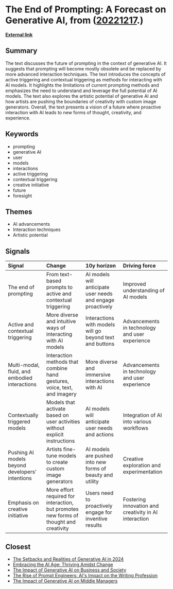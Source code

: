 # __The End of Prompting: A Forecast on Generative AI__, from ([20221217](https://kghosh.substack.com/p/20221217).)

__[External link](https://www.iftf.org/insights/the-end-of-prompting-a-forecast-on-generative-ai/)__



## Summary

The text discusses the future of prompting in the context of generative AI. It suggests that prompting will become mostly obsolete and be replaced by more advanced interaction techniques. The text introduces the concepts of active triggering and contextual triggering as methods for interacting with AI models. It highlights the limitations of current prompting methods and emphasizes the need to understand and leverage the full potential of AI models. The text also explores the artistic potential of generative AI and how artists are pushing the boundaries of creativity with custom image generators. Overall, the text presents a vision of a future where proactive interaction with AI leads to new forms of thought, creativity, and experience.

## Keywords

* prompting
* generative AI
* user
* models
* interactions
* active triggering
* contextual triggering
* creative initiative
* future
* foresight

## Themes

* AI advancements
* Interaction techniques
* Artistic potential

## Signals

| Signal                                          | Change                                                                                 | 10y horizon                                                 | Driving force                                         |
|:------------------------------------------------|:---------------------------------------------------------------------------------------|:------------------------------------------------------------|:------------------------------------------------------|
| The end of prompting                            | From text-based prompts to active and contextual triggering                            | AI models will anticipate user needs and engage proactively | Improved understanding of AI models                   |
| Active and contextual triggering                | More diverse and intuitive ways of interacting with AI models                          | Interactions with models will go beyond text and buttons    | Advancements in technology and user experience        |
| Multi-modal, fluid, and embodied interactions   | Interaction methods that combine hand gestures, voice, text, and imagery               | More diverse and immersive interactions with AI             | Advancements in technology and user experience        |
| Contextually triggered models                   | Models that activate based on user activities without explicit instructions            | AI models will anticipate user needs and actions            | Integration of AI into various workflows              |
| Pushing AI models beyond developers' intentions | Artists fine-tune models to create custom image generators                             | AI models are pushed into new forms of beauty and utility   | Creative exploration and experimentation              |
| Emphasis on creative initiative                 | More effort required for interaction, but promotes new forms of thought and creativity | Users need to proactively engage for inventive results      | Fostering innovation and creativity in AI interaction |

## Closest

* [The Setbacks and Realities of Generative AI in 2024](cab076719e173aa2eee9c4773a4559cd)
* [Embracing the AI Age: Thriving Amidst Change](23a3410059759ba4214235628d4ebd4b)
* [The Impact of Generative AI on Business and Society](aa811fcb765939e9ead9542accd38a5b)
* [The Rise of Prompt Engineers: AI's Impact on the Writing Profession](7deb1de0960ac64f860d34b9a353deb5)
* [The Impact of Generative AI on Middle Managers](4427e1d7ce3ce8d0a6f40cb808f69b6a)